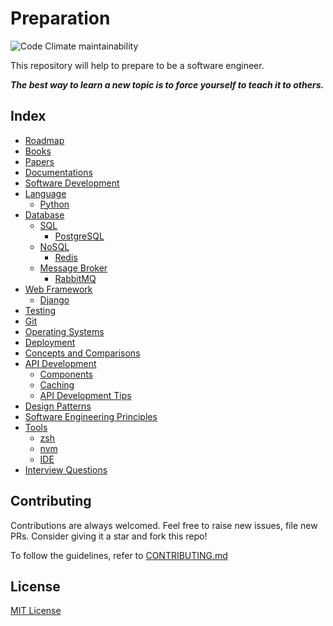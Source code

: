 # Preparation
![Code Climate maintainability](https://img.shields.io/codeclimate/maintainability/rkshaon/software-engineering-preparation)


This repository will help to prepare to be a software engineer.

***The best way to learn a new topic is to force yourself to teach it to others.***
<!-- 
## Guideline
To see complete study guideline, click [here](./GUIDELINE.md) 
-->

## Index
- [Roadmap](./Roadmap/README.md)
- [Books](./Books/README.md)
- [Papers](./Papers/README.md)
- [Documentations](./Documentations/README.md)
- [Software Development](./SoftwareDevelopment/README.md)
- [Language](./Languages/README.md)
    - [Python](./Languages/Python/README.md)
- [Database](./Database/README.md)
    - [SQL](./Database/SQL/README.md)
        - [PostgreSQL](./Database/SQL/PostgreSQL/README.md)
    - [NoSQL](./Database/NoSQL/README.md)
        - [Redis](./Database/NoSQL/Redis/README.md)
    - [Message Broker](./Database/MessageBroker/README.md)
        - [RabbitMQ](./Database/MessageBroker/RabbitMQ/README.md)
- [Web Framework](./WebFramework/README.md)
    - [Django](./WebFramework/Django/README.md)
- [Testing](./Testing/README.md)
- [Git](./git/README.md)
- [Operating Systems](./OperatingSystem/README.md)
- [Deployment](./Deployment/README.md)
- [Concepts and Comparisons](./ConceptsAndComparisons/README.md)
- [API Development](./API/README.md)
    - [Components](./API/components/README.md)
    - [Caching](./API/Caching/README.md)
    - [API Development Tips](./API/tips/README.md)
- [Design Patterns](./DesignPatterns/README.md)
- [Software Engineering Principles](./SoftwareEngineeringPrinciples/README.md)
- [Tools](./Tools/README.md)
    - [zsh](./Tools/zsh/README.md)
    - [nvm](./Tools/nvm/README.md)
    - [IDE](./Tools/IDEorEditor/README.md)
- [Interview Questions](./InterviewPreparations/README.md)

## Contributing
Contributions are always welcomed. Feel free to raise new issues, file new PRs. Consider giving it a star and fork this repo!

To follow the guidelines, refer to [CONTRIBUTING.md](./CONTRIBUTING.md)

## License
[MIT License](./LICENSE)
